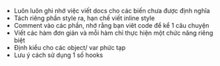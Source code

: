 - Luôn luôn ghi nhớ việc viết docs cho các biến chưa được định nghĩa
- Tách riêng phần style ra, hạn chế viết inline style
- Comment vào các phần, nhớ rằng bạn viêt code để kể 1 câu chuyện
- Viết các hàm đơn giản và mỗi hàm chỉ thực hiện một chức năng riêng biệt 
- Định kiểu cho các object/ var phức tạp 
- Lưu ý cách sử dụng 1 số hooks
